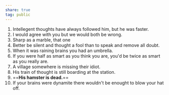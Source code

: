 ```yaml
---  
share: true  
tag: public  
---  
```

1. Intellegent thoughts have always followed him, but he was faster.  
2. I would agree with you but we would both be wrong.  
3. Sharp as a marble, that one  
4. Better be silent and thought a fool than to speak and remove all doubt.  
5. When it was raining brains you had an umbrella.  
6. If you were half as smart as you think you are, you'd be twice as smart as you really are.  
7. A village somewhere is missing their idiot.  
8. His train of thought is still boarding at the station.  
9. ==**His hamster is dead.**==  
10. If your brains were dynamite there wouldn't be enought to blow your hat off.